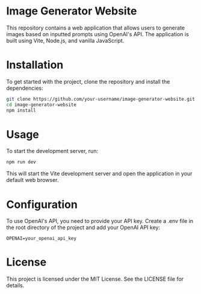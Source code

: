 # Image Generator Website
This repository contains a web application that allows users to generate images based on inputted prompts using OpenAI's API. The application is built using Vite, Node.js, and vanilla JavaScript.

# Installation
To get started with the project, clone the repository and install the dependencies:
```bash 
git clone https://github.com/your-username/image-generator-website.git
cd image-generator-website
npm install
```
# Usage
To start the development server, run:
```bash
npm run dev
```
This will start the Vite development server and open the application in your default web browser.

# Configuration
To use OpenAI's API, you need to provide your API key. Create a .env file in the root directory of the project and add your OpenAI API key:
```env
OPENAI=your_openai_api_key
```

# License
This project is licensed under the MIT License. See the LICENSE file for details.